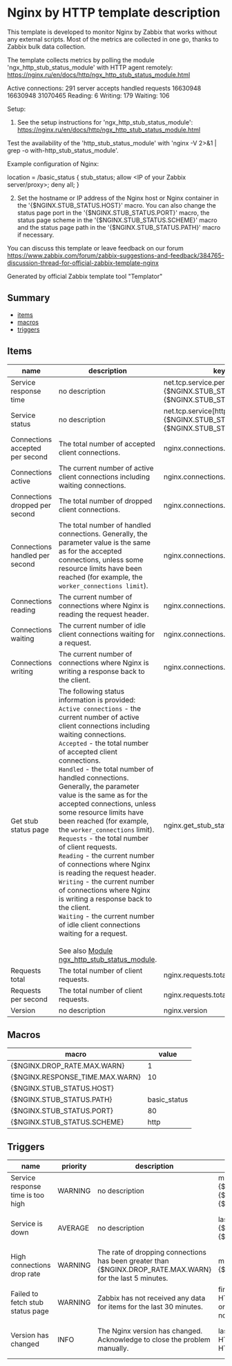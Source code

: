 # Nginx by HTTP template description

This template is developed to monitor Nginx by Zabbix that works without any external scripts.
Most of the metrics are collected in one go, thanks to Zabbix bulk data collection.

The template collects metrics by polling the module 'ngx_http_stub_status_module' with HTTP agent remotely:
https://nginx.ru/en/docs/http/ngx_http_stub_status_module.html

Active connections: 291
server accepts handled requests
16630948 16630948 31070465
Reading: 6 Writing: 179 Waiting: 106

Setup:

1. See the setup instructions for 'ngx_http_stub_status_module':
https://nginx.ru/en/docs/http/ngx_http_stub_status_module.html

Test the availability of the 'http_stub_status_module' with 'nginx -V 2>&1 | grep -o with-http_stub_status_module'.

Example configuration of Nginx:

location = /basic_status {
    stub_status;
    allow <IP of your Zabbix server/proxy>;
    deny all;
}

2. Set the hostname or IP address of the Nginx host or Nginx container in the '{$NGINX.STUB_STATUS.HOST}' macro. You can also change the status page port in the '{$NGINX.STUB_STATUS.PORT}' macro, the status page scheme in the '{$NGINX.STUB_STATUS.SCHEME}' macro and the status page path in the '{$NGINX.STUB_STATUS.PATH}' macro if necessary.

You can discuss this template or leave feedback on our forum https://www.zabbix.com/forum/zabbix-suggestions-and-feedback/384765-discussion-thread-for-official-zabbix-template-nginx

Generated by official Zabbix template tool "Templator"

## Summary
* [items](#items)
* [macros](#macros)
* [triggers](#triggers)

<a name="items"></a>

## Items
| name | description | key | type | delay |
| ------------- |------------- |------------- |------------- |------------- |
| Service response time | no description | net.tcp.service.perf[http,"{$NGINX.STUB_STATUS.HOST}","{$NGINX.STUB_STATUS.PORT}"] | SIMPLE | no delay |
| Service status | no description | net.tcp.service[http,"{$NGINX.STUB_STATUS.HOST}","{$NGINX.STUB_STATUS.PORT}"] | SIMPLE | no delay |
| Connections accepted per second | The total number of accepted client connections. | nginx.connections.accepted.rate | DEPENDENT | 0 |
| Connections active | The current number of active client connections including waiting connections. | nginx.connections.active | DEPENDENT | 0 |
| Connections dropped per second | The total number of dropped client connections. | nginx.connections.dropped.rate | DEPENDENT | 0 |
| Connections handled per second | The total number of handled connections. Generally, the parameter value is the same as for the accepted connections, unless some resource limits have been reached (for example, the `worker_connections limit`). | nginx.connections.handled.rate | DEPENDENT | 0 |
| Connections reading | The current number of connections where Nginx is reading the request header. | nginx.connections.reading | DEPENDENT | 0 |
| Connections waiting | The current number of idle client connections waiting for a request. | nginx.connections.waiting | DEPENDENT | 0 |
| Connections writing | The current number of connections where Nginx is writing a response back to the client. | nginx.connections.writing | DEPENDENT | 0 |
| Get stub status page | The following status information is provided:<br>`Active connections` - the current number of active client connections including waiting connections.<br>`Accepted` - the total number of accepted client connections.<br>`Handled` - the total number of handled connections. Generally, the parameter value is the same as for the accepted connections, unless some resource limits have been reached (for example, the `worker_connections` limit).<br>`Requests` - the total number of client requests.<br>`Reading` - the current number of connections where Nginx is reading the request header.<br>`Writing` - the current number of connections where Nginx is writing a response back to the client.<br>`Waiting` - the current number of idle client connections waiting for a request.<br><br>See also [Module ngx_http_stub_status_module](https://nginx.org/en/docs/http/ngx_http_stub_status_module.html). | nginx.get_stub_status | HTTP_AGENT | no delay |
| Requests total | The total number of client requests. | nginx.requests.total | DEPENDENT | 0 |
| Requests per second | The total number of client requests. | nginx.requests.total.rate | DEPENDENT | 0 |
| Version | no description | nginx.version | DEPENDENT | 0 |


<a name="macros"></a>

## Macros
| macro | value |
| ------------- |------------- |
| {$NGINX.DROP_RATE.MAX.WARN} | 1 |
| {$NGINX.RESPONSE_TIME.MAX.WARN} | 10 |
| {$NGINX.STUB_STATUS.HOST} | <SET STUB_STATUS HOST> |
| {$NGINX.STUB_STATUS.PATH} | basic_status |
| {$NGINX.STUB_STATUS.PORT} | 80 |
| {$NGINX.STUB_STATUS.SCHEME} | http |


<a name="triggers"></a>

## Triggers
| name | priority | description | expression | tags | url |
| ------------- |------------- |------------- |------------- |------------- |------------- |
| Service response time is too high | WARNING | no description | min(/Nginx by HTTP/net.tcp.service.perf[http,"{$NGINX.STUB_STATUS.HOST}","{$NGINX.STUB_STATUS.PORT}"],5m)>{$NGINX.RESPONSE_TIME.MAX.WARN} | [{"tag": "scope", "value": "performance"}] | no url |
| Service is down | AVERAGE | no description | last(/Nginx by HTTP/net.tcp.service[http,"{$NGINX.STUB_STATUS.HOST}","{$NGINX.STUB_STATUS.PORT}"])=0 | [{"tag": "scope", "value": "availability"}] | no url |
| High connections drop rate | WARNING | The rate of dropping connections has been greater than {$NGINX.DROP_RATE.MAX.WARN} for the last 5 minutes. | min(/Nginx by HTTP/nginx.connections.dropped.rate,5m) > {$NGINX.DROP_RATE.MAX.WARN} | [{"tag": "scope", "value": "performance"}] | no url |
| Failed to fetch stub status page | WARNING | Zabbix has not received any data for items for the last 30 minutes. | find(/Nginx by HTTP/nginx.get_stub_status,,"iregexp","HTTP\\/[\\d.]+\\s+200")=0 or<br>nodata(/Nginx by HTTP/nginx.get_stub_status,30m)=1 | [{"tag": "scope", "value": "availability"}] | no url |
| Version has changed | INFO | The Nginx version has changed. Acknowledge to close the problem manually. | last(/Nginx by HTTP/nginx.version,#1)<>last(/Nginx by HTTP/nginx.version,#2) and length(last(/Nginx by HTTP/nginx.version))>0 | [{"tag": "scope", "value": "notice"}] | no url |

